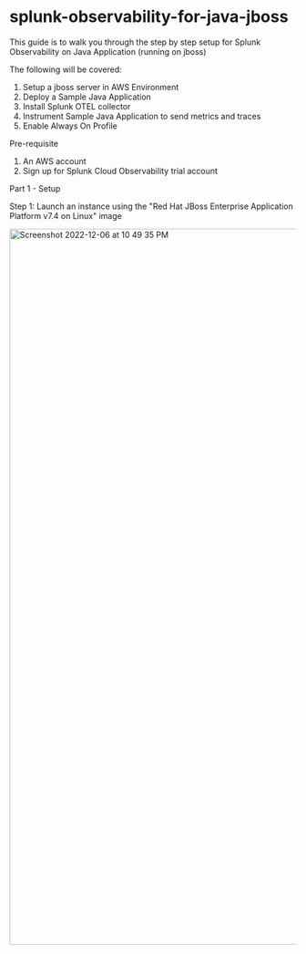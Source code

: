 # splunk-observability-for-java-jboss
This guide is to walk you through the step by step setup for Splunk Observability on Java Application (running on jboss)

The following will be covered:
1. Setup a jboss server in AWS Environment
2. Deploy a Sample Java Application
3. Install Splunk OTEL collector
4. Instrument Sample Java Application to send metrics and traces
5. Enable Always On Profile

Pre-requisite
1. An AWS account
2. Sign up for Splunk Cloud Observability trial account

Part 1 - Setup

Step 1: Launch an instance using the "Red Hat JBoss Enterprise Application Platform v7.4 on Linux" image


<img width="1256" alt="Screenshot 2022-12-06 at 10 49 35 PM" src="https://user-images.githubusercontent.com/58005106/205944112-e4d4692d-9c9a-4e19-9c17-ce57d3f10f0d.png">
